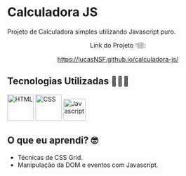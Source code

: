 # Calculadora JS

Projeto de Calculadora simples utilizando Javascript puro.

<div align="center">
  Link do Projeto 👇🏽:

  https://lucasNSF.github.io/calculadora-js/
</div>

## Tecnologias Utilizadas 🧑🏽‍💻

<div>
  <img width="60" src="https://cdn.jsdelivr.net/gh/devicons/devicon/icons/html5/html5-original-wordmark.svg" alt="HTML" />
  <img width="60" src="https://cdn.jsdelivr.net/gh/devicons/devicon/icons/css3/css3-original-wordmark.svg" alt="CSS" />
  <img width="50" src="https://cdn.jsdelivr.net/gh/devicons/devicon/icons/javascript/javascript-original.svg" alt="Javascript" />
</div>

## O que eu aprendi? 🤓

- Técnicas de CSS Grid.
- Manipulação da DOM e eventos com Javascript.
